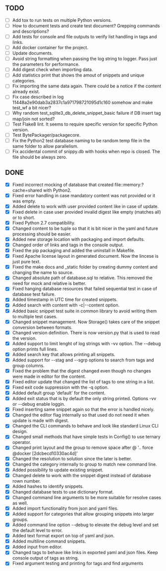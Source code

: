 ## TODO
   - [ ] Add tox to run tests on multiple Python versions.
   - [ ] How to document tests and create test document? Grepping commands and descriptions?
   - [ ] Add tests for console and file outputs to verify list handling in tags and links.
   - [ ] Add docker container for the project.
   - [ ] Update documents.
   - [ ] Avoid string formatting when passing the log string to logger. Pass just the parameters for performance.
   - [ ] Add digest check when importing data.
   - [ ] Add statistics print that shows the amout of snippets and unique categories.
   - [ ] Fix importing the same data again. There could be a notice if the content already exist.
   - [ ] Fix case described in log 11448a2e90dab3a2837c1a971798721095d1c160 somehow and make test_wf a bit nicer?
   - [ ] Why random test_sqlite3_db_delete_snippet_basic failure if DB insert tag map/join not sorted?
   - [ ] Test Flake8 lint. It seems to require specific version for specific Python version.
   - [ ] Test BytePackager/packagecore.
   - [ ] Fix the Python2 test database naming to be random temp file in the same folder to allow parallelism.
   - [ ] Fix accidental commit of snippy.db with hooks when repo is closed. The file should be always zero.

## DONE
   - [x] Fixed incorrect mocking of database that created file::memory:?cache=shared with Python2.
   - [x] Fixed error handling in case mandatory content was not provided or it was empty.
   - [x] Added delete to work with user provided content like in case of update.
   - [x] Fixed delete in case user provided invalid digest like empty (matches all) or to short.
   - [x] Fixed Python 2.7 compatibility.
   - [x] Changed content to be tuple so that it is bit nicer in the yaml and future processing should be easier.
   - [x] Added new storage location with packaging and import defaults.
   - [x] Changed order of links and tags in the console output.
   - [x] Fixed the pip packaging and added the uninstall in Makefile.
   - [x] Fixed Apache license layout in generated document. Now the lincese is just pure text.
   - [x] Fixed the make docs and _static folder by creating dummy content and changing the name to source.
   - [x] Changed absolute path of database.sql to relative. This removed the need for mock and relative is better.
   - [x] Fixed hanging database resources that failed sequential test in case of database test failure. 
   - [x] Added timestamp in UTC time for created snippets.
   - [x] Added search with content with -c|--content option.
   - [x] Added basic snippet test suite in common library to avoid writing them to multiple test cases.
   - [x] Changed snippet management. Now Storage() takes care of the snippet conversion between formats.
   - [x] Changed version definition. There is now version.py that is used to read the version.
   - [x] Added support to limit lenght of log strings with -vv option. The --debug option prints full lines.
   - [x] Added search key that allows printing all snippets.
   - [x] Added support for --stag and --sgrp options to search from tags and group columns.
   - [x] Fixed the problem that the digest changed even though no changes were made in editor for the content.
   - [x] Fixed editor update that changed the list of tags to one string in a list.
   - [x] Fixed exit code suppression with the -q option.
   - [x] Added default group 'default' for the content.
   - [x] Added exit status that is by default the only string printed. Options -vv or --debug enable loggin.
   - [x] Fixed inserting same snippet again so that the error is handled nicely.
   - [x] Changed the editor flag internally so that used do not need it when update is made with digest.
   - [x] Changed the CLI commands to behave and look like standard Linux CLI design.
   - [x] Changed small methods that have simple tests in Config() to use ternary operator.
   - [x] Changed print layout and the group to remove space after @ '.. force @docker [2dcbecd10330ac4d]'
   - [x] Changed the resolution to solution since the later is better.
   - [x] Changed the category internally to group to match new command line.
   - [x] Added possibility to update existing snippet.
   - [x] Changed delete to work with the snippet digest instead of database rown number.
   - [x] Added hashes to identify snippets.
   - [x] Changed database tests to use dictionary format.
   - [x] Changed command line arguments to be more suitable for resolve cases as well.
   - [x] Added import functionality from json and yaml files.
   - [x] Added support for categories that allow grouping snippets into larger groups.
   - [x] Added command line option --debug to elevate the debug level and set the default level to error.
   - [x] Added text format export on top of yaml and json.
   - [x] Added multiline command snippets.
   - [x] Added input from editor.
   - [x] Changed tags to behave like links in exported yaml and json files. Keep console output of tags as string.
   - [x] Fixed argument testing and printing for tags and find arguments
